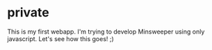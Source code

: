 private
=======
This is my first webapp. I'm trying to develop Minsweeper using only javascript.
Let's see how this goes! ;)